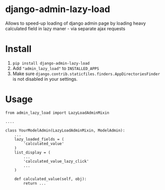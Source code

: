# django-admin-lazy-load
Allows to speed-up loading of django admin page by loading heavy calculated field in lazy maner - via separate ajax requests



#  Install

1. `pip install django-admin-lazy-load`
2. Add `"admin_lazy_load"` to `INSTALLED_APPS`
3. Make sure `django.contrib.staticfiles.finders.AppDirectoriesFinder` is not disabled in your settings.
# Usage

```
from admin_lazy_load import LazyLoadAdminMixin

....

class YourModelAdmin(LazyLoadAdminMixin, ModelAdmin):
    ...
    lazy_loaded_fields = (
        'calculated_value'
    )
    list_display = (
        ...
        'calculated_value_lazy_click'
        ...
    )

    def calculated_value(self, obj):
        return ...

```